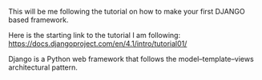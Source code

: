 This will be me following the tutorial on how to make your first DJANGO based framework.

Here is the starting link to the tutorial I am following: https://docs.djangoproject.com/en/4.1/intro/tutorial01/

Django is a Python web framework that follows the model–template–views architectural pattern.
